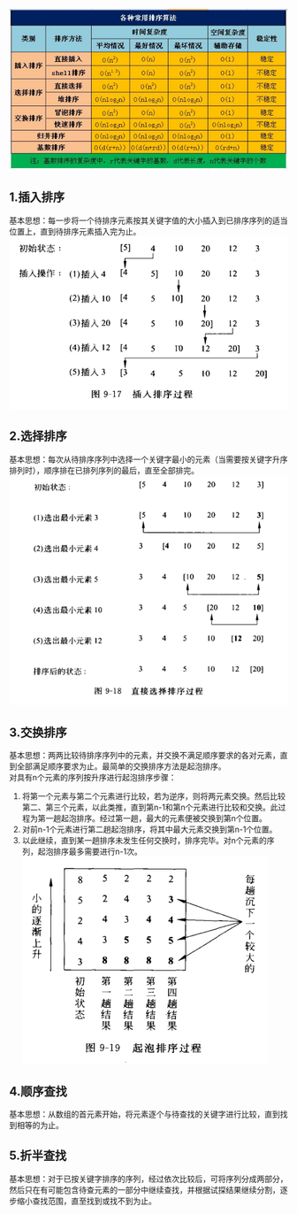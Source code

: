 ![八大排序算法性能](./img/八大排序算法性能.png)

## 1.插入排序
基本思想：每一步将一个待排序元素按其关键字值的大小插入到已排序序列的适当位置上，直到待排序元素插入完为止。
![9-17(插入排序)](./img/9-17(插入排序).png)

## 2.选择排序
基本思想：每次从待排序序列中选择一个关键字最小的元素（当需要按关键字升序排列时），顺序排在已排列序列的最后，直至全部排完。
![9-18(直接选择排序)](./img/9-18(直接选择排序).png)

## 3.交换排序
基本思想：两两比较待排序序列中的元素，并交换不满足顺序要求的各对元素，直到全部满足顺序要求为止。最简单的交换排序方法是起泡排序。</br>
对具有n个元素的序列按升序进行起泡排序步骤：</br>
1. 将第一个元素与第二个元素进行比较，若为逆序，则将两元素交换。然后比较第二、第三个元素，以此类推，直到第n-1和第n个元素进行比较和交换。此过程为第一趟起泡排序。经过第一趟，最大的元素便被交换到第n个位置。
2. 对前n-1个元素进行第二趟起泡排序，将其中最大元素交换到第n-1个位置。
3. 以此继续，直到某一趟排序未发生任何交换时，排序完毕。对n个元素的序列，起泡排序最多需要进行n-1次。
![9-19(冒泡排序)](./img/9-19(冒泡排序).png) 

## 4.顺序查找
基本思想：从数组的首元素开始，将元素逐个与待查找的关键字进行比较，直到找到相等的为止。

## 5.折半查找
基本思想：对于已按关键字排序的序列，经过依次比较后，可将序列分成两部分，然后只在有可能包含待查元素的一部分中继续查找，并根据试探结果继续分割，逐步缩小查找范围，直至找到或找不到为止。
